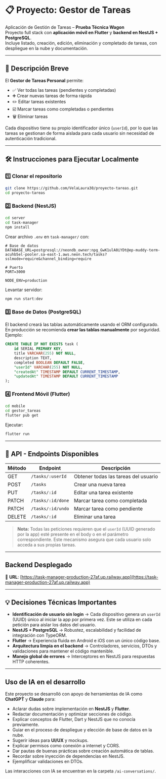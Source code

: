 # 📋 Proyecto: Gestor de Tareas

Aplicación de Gestión de Tareas – **Prueba Técnica Wagon**  
Proyecto full stack con **aplicación móvil en Flutter** y **backend en NestJS + PostgreSQL**.  
Incluye listado, creación, edición, eliminación y completado de tareas, con despliegue en la nube y documentación.

---

## 📄 Descripción Breve

El **Gestor de Tareas Personal** permite:

- ✅ Ver todas las tareas (pendientes y completadas)  
- ➕ Crear nuevas tareas de forma rápida  
- ✏️ Editar tareas existentes  
- ☑️ Marcar tareas como completadas o pendientes  
- 🗑️ Eliminar tareas  

Cada dispositivo tiene su propio identificador único (`userId`), por lo que las tareas se gestionan de forma aislada para cada usuario sin necesidad de autenticación tradicional.

---

## 🛠️ Instrucciones para Ejecutar Localmente

### 1️⃣ Clonar el repositorio
```bash
git clone https://github.com/VelaLaura30/proyecto-tareas.git
cd proyecto-tareas
```

### 2️⃣ Backend (NestJS)
```bash
cd server
cd task-manager
npm install
```

Crear archivo `.env` en `task-manager/` con:
```env
# Base de datos
DATABASE_URL=postgresql://neondb_owner:npg_GwK1ulA0iYDt@ep-muddy-term-acuhb5el-pooler.sa-east-1.aws.neon.tech/tasks?sslmode=require&channel_binding=require

# Puerto 
PORT=3000

NODE_ENV=production
```

Levantar servidor:
```bash
npm run start:dev
```

### 3️⃣ Base de Datos (PostgreSQL)

El backend creará las tablas automáticamente usando el ORM configurado.  
En producción se recomienda **crear las tablas manualmente** por seguridad. Ejemplo:

```sql
CREATE TABLE IF NOT EXISTS task (
    id SERIAL PRIMARY KEY,
    title VARCHAR(255) NOT NULL,
    description TEXT,
    completed BOOLEAN DEFAULT FALSE,
    "userId" VARCHAR(255) NOT NULL,
    "createdAt" TIMESTAMP DEFAULT CURRENT_TIMESTAMP,
    "updatedAt" TIMESTAMP DEFAULT CURRENT_TIMESTAMP
);
```

### 4️⃣ Frontend Móvil (Flutter)
```bash
cd mobile
cd gestor_tareas
flutter pub get
```

Ejecutar:
```bash
flutter run
```

---

## 📡 API - Endpoints Disponibles

| Método | Endpoint             | Descripción |
|--------|----------------------|-------------|
| GET    | `/tasks/:userId`     | Obtener todas las tareas del usuario |
| POST   | `/tasks`             | Crear una nueva tarea |
| PUT    | `/tasks/:id`         | Editar una tarea existente |
| PATCH  | `/tasks/:id/done`    | Marcar tarea como completada |
| PATCH  | `/tasks/:id/undo`    | Marcar tarea como pendiente |
| DELETE | `/tasks/:id`         | Eliminar una tarea |

> **Nota:** Todas las peticiones requieren que el `userId` (UUID generado por la app) esté presente en el body o en el parámetro correspondiente. Este mecanismo asegura que cada usuario solo acceda a sus propias tareas.

---

##  Backend Desplegado

🔗 **URL**: [https://task-manager-production-27af.up.railway.app](https://task-manager-production-27af.up.railway.app)

---

## 💡 Decisiones Técnicas Importantes

- **Identificación de usuario sin login** → Cada dispositivo genera un `userId` (UUID) único al iniciar la app por primera vez. Este se utiliza en cada petición para aislar los datos del usuario.  
- **NestJS + PostgreSQL** → Robustez, escalabilidad y facilidad de integración con TypeORM.  
- **Flutter** → Experiencia fluida en Android e iOS con un único código base.  
- **Arquitectura limpia en el backend** → Controladores, servicios, DTOs y validaciones para mantener el código mantenible.  
- **Manejo global de errores** → Interceptores en NestJS para respuestas HTTP coherentes.

---

##  Uso de IA en el desarrollo

Este proyecto se desarrolló con apoyo de herramientas de IA como **ChatGPT** y **Claude** para:

- Aclarar dudas sobre implementación en **NestJS** y **Flutter**.  
- Redactar documentación y optimizar secciones de código.  
- Explicar conceptos de Flutter, Dart y NestJS que no conocía previamente.  
- Guiar en el proceso de despliegue y elección de base de datos en la nube.  
- Sugerir ideas para **UI/UX** y mockups.  
- Explicar permisos como conexión a internet y CORS.  
- Dar pautas de buenas prácticas sobre creación automática de tablas.  
- Recordar sobre inyección de dependencias en NestJS.  
- Ejemplificar validaciones en DTOs.

Las interacciones con IA se encuentran en la carpeta `/ai-conversations/`.
